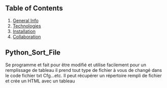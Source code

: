 ## Table of Contents
1. [General Info](#general-info)
2. [Technologies](#technologies)
3. [Installation](#installation)
4. [Collaboration](#collaboration)

## Python_Sort_File
Se programme et fait pour être modifié et utilise facilement pour un remplissage de tableau il prend tout type de fichier à vous de changé dans le code  fichier txt Cfg...etc. Il peut récupérer un répertoire rempli de fichier et crée un HTML avec un tableau
